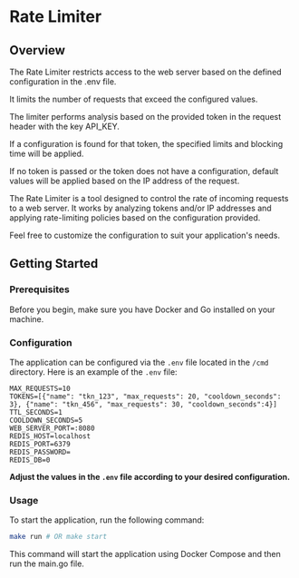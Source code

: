 # Rate Limiter

## Overview

The Rate Limiter restricts access to the web server based on the defined configuration in the .env file.

It limits the number of requests that exceed the configured values.

The limiter performs analysis based on the provided token in the request header with the key API_KEY.

If a configuration is found for that token, the specified limits and blocking time will be applied.

If no token is passed or the token does not have a configuration, default values will be applied based on the IP address of the request.

The Rate Limiter is a tool designed to control the rate of incoming requests to a web server.
It works by analyzing tokens and/or IP addresses and applying rate-limiting policies based on the configuration provided.

Feel free to customize the configuration to suit your application's needs.

## Getting Started

### Prerequisites

Before you begin, make sure you have Docker and Go installed on your machine.

### Configuration

The application can be configured via the `.env` file located in the `/cmd` directory. Here is an example of the `.env` file:

```env
MAX_REQUESTS=10
TOKENS=[{"name": "tkn_123", "max_requests": 20, "cooldown_seconds": 3}, {"name": "tkn_456", "max_requests": 30, "cooldown_seconds":4}]
TTL_SECONDS=1
COOLDOWN_SECONDS=5
WEB_SERVER_PORT=:8080
REDIS_HOST=localhost
REDIS_PORT=6379
REDIS_PASSWORD=
REDIS_DB=0
```

**Adjust the values in the `.env` file according to your desired configuration.**

### Usage

To start the application, run the following command:

```bash
make run # OR make start
```

This command will start the application using Docker Compose and then run the main.go file.
